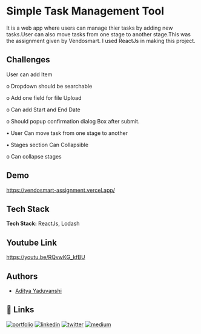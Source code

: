 
# Simple Task Management Tool

It is a web app where users can manage thier tasks by adding new tasks.User can also move tasks from one stage to another stage.This was the assignment given by Vendosmart. I used ReactJs in making this project.


## Challenges

User can add Item

o Dropdown should be searchable

o Add one field for file Upload

o Can add Start and End Date

o Should popup confirmation dialog Box after submit.

• User Can move task from one stage to another

• Stages section Can Collapsible

o Can collapse stages 


## Demo

https://vendosmart-assignment.vercel.app/


## Tech Stack

**Tech Stack:** ReactJs, Lodash


## Youtube Link
https://youtu.be/RQvwKG_kfBU


## Authors

- [Aditya Yaduvanshi](https://adityayads.vercel.app/)



## 🔗 Links
[![portfolio](https://img.shields.io/badge/my_portfolio-000?style=for-the-badge&logo=ko-fi&logoColor=white)](https://adityayads.vercel.app/)
[![linkedin](https://img.shields.io/badge/linkedin-0A66C2?style=for-the-badge&logo=linkedin&logoColor=white)](https://www.linkedin.com/in/theaditya-yaduvanshi-/)
[![twitter](https://img.shields.io/badge/twitter-1DA1F2?style=for-the-badge&logo=twitter&logoColor=white)](https://twitter.com/fixslyr)
[![medium](https://img.shields.io/badge/Medium-12100E?style=for-the-badge&logo=medium&logoColor=white)](https://adityayaduvanshi.medium.com/)

